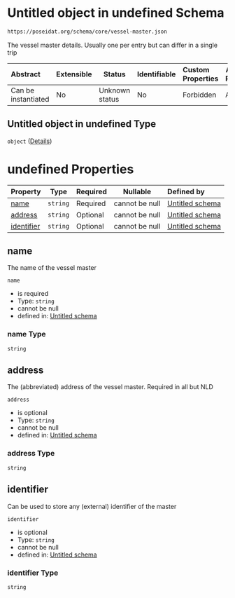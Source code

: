 # Untitled object in undefined Schema

```txt
https://poseidat.org/schema/core/vessel-master.json
```

The vessel master details. Usually one per entry but can differ in a single trip


| Abstract            | Extensible | Status         | Identifiable | Custom Properties | Additional Properties | Access Restrictions | Defined In                                                                   |
| :------------------ | ---------- | -------------- | ------------ | :---------------- | --------------------- | ------------------- | ---------------------------------------------------------------------------- |
| Can be instantiated | No         | Unknown status | No           | Forbidden         | Allowed               | none                | [vessel-master.json](schemas/core/vessel-master.json "open original schema") |

## Untitled object in undefined Type

`object` ([Details](vessel-master.md))

# undefined Properties

| Property                  | Type     | Required | Nullable       | Defined by                                                                                                                                  |
| :------------------------ | -------- | -------- | -------------- | :------------------------------------------------------------------------------------------------------------------------------------------ |
| [name](#name)             | `string` | Required | cannot be null | [Untitled schema](vessel-master-properties-name.md "https&#x3A;//poseidat.org/schema/core/vessel-master.json#/properties/name")             |
| [address](#address)       | `string` | Optional | cannot be null | [Untitled schema](vessel-master-properties-address.md "https&#x3A;//poseidat.org/schema/core/vessel-master.json#/properties/address")       |
| [identifier](#identifier) | `string` | Optional | cannot be null | [Untitled schema](vessel-master-properties-identifier.md "https&#x3A;//poseidat.org/schema/core/vessel-master.json#/properties/identifier") |

## name

The name of the vessel master


`name`

-   is required
-   Type: `string`
-   cannot be null
-   defined in: [Untitled schema](vessel-master-properties-name.md "https&#x3A;//poseidat.org/schema/core/vessel-master.json#/properties/name")

### name Type

`string`

## address

The (abbreviated) address of the vessel master. Required in all but NLD


`address`

-   is optional
-   Type: `string`
-   cannot be null
-   defined in: [Untitled schema](vessel-master-properties-address.md "https&#x3A;//poseidat.org/schema/core/vessel-master.json#/properties/address")

### address Type

`string`

## identifier

Can be used to store any (external) identifier of the master


`identifier`

-   is optional
-   Type: `string`
-   cannot be null
-   defined in: [Untitled schema](vessel-master-properties-identifier.md "https&#x3A;//poseidat.org/schema/core/vessel-master.json#/properties/identifier")

### identifier Type

`string`
